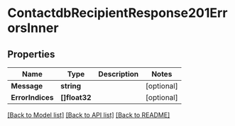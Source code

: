 # ContactdbRecipientResponse201ErrorsInner

## Properties

Name | Type | Description | Notes
------------ | ------------- | ------------- | -------------
**Message** | **string** |  |[optional] 
**ErrorIndices** | **[]float32** |  |[optional] 

[[Back to Model list]](../README.md#documentation-for-models) [[Back to API list]](../README.md#documentation-for-api-endpoints) [[Back to README]](../README.md)


